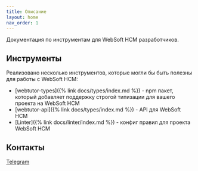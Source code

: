 ```yaml
---
title: Описание
layout: home
nav_order: 1
---
```


Документация по инструментам для WebSoft HCM разработчиков.

## Инструменты

Реализовано несколько инструментов, которые могли бы быть полезны для работы с WebSoft HCM:

- [webtutor-types]({% link docs/types/index.md %}) - npm пакет, который добавляет поддержку строгой типизации для вашего проекта на WebSoft HCM
- [webtutor-api]({% link docs/types/index.md %}) - API для WebSoft HCM
- [Linter]({% link docs/linter/index.md %}) - конфиг правил для проекта WebSoft HCM


## Контакты

[Telegram](https://t.me/dapi_ws)